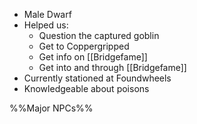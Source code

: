 - Male Dwarf
- Helped us:
	- Question the captured goblin
	- Get to Coppergripped
	- Get info on [[Bridgefame]]
	- Get into and through [[Bridgefame]]
- Currently stationed at Foundwheels
- Knowledgeable about poisons

%%Major NPCs%%